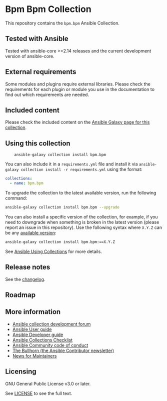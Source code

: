 # Bpm Bpm Collection

This repository contains the `bpm.bpm` Ansible Collection.

## Tested with Ansible

Tested with ansible-core >=2.14 releases and the current development version of
ansible-core.

## External requirements

Some modules and plugins require external libraries. Please check the
requirements for each plugin or module you use in the documentation to find out
which requirements are needed.

## Included content

Please check the included content on the
[Ansible Galaxy page for this collection](https://galaxy.ansible.com/bpm/bpm).

## Using this collection

```
    ansible-galaxy collection install bpm.bpm
```

You can also include it in a `requirements.yml` file and install it via
`ansible-galaxy collection install -r requirements.yml` using the format:

```yaml
collections:
  - name: bpm.bpm
```

To upgrade the collection to the latest available version, run the following
command:

```bash
ansible-galaxy collection install bpm.bpm --upgrade
```

You can also install a specific version of the collection, for example, if you
need to downgrade when something is broken in the latest version (please report
an issue in this repository). Use the following syntax where `X.Y.Z` can be any
[available version](https://galaxy.ansible.com/bpm/bpm):

```bash
ansible-galaxy collection install bpm.bpm:==X.Y.Z
```

See
[Ansible Using Collections](https://docs.ansible.com/ansible/latest/user_guide/collections_using.html)
for more details.

## Release notes

See the
[changelog](https://github.com/ansible-collections/bpm.bpm/tree/main/CHANGELOG.rst).

## Roadmap

<!-- Optional. Include the roadmap for this collection, and the proposed release/versioning strategy so users can anticipate the upgrade/update cycle. -->

## More information

<!-- List out where the user can find additional information, such as working group meeting times, slack/Matrix channels, or documentation for the product this collection automates. At a minimum, link to: -->

- [Ansible collection development forum](https://forum.ansible.com/c/project/collection-development/27)
- [Ansible User guide](https://docs.ansible.com/ansible/devel/user_guide/index.html)
- [Ansible Developer guide](https://docs.ansible.com/ansible/devel/dev_guide/index.html)
- [Ansible Collections Checklist](https://docs.ansible.com/ansible/devel/community/collection_contributors/collection_requirements.html)
- [Ansible Community code of conduct](https://docs.ansible.com/ansible/devel/community/code_of_conduct.html)
- [The Bullhorn (the Ansible Contributor newsletter)](https://docs.ansible.com/ansible/devel/community/communication.html#the-bullhorn)
- [News for Maintainers](https://forum.ansible.com/tag/news-for-maintainers)

## Licensing

GNU General Public License v3.0 or later.

See [LICENSE](https://www.gnu.org/licenses/gpl-3.0.txt) to see the full text.
